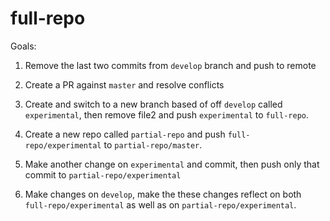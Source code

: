 
# full-repo

Goals:

1. Remove the last two commits from `develop` branch and push to remote

2. Create a PR against `master` and resolve conflicts

3. Create and switch to a new branch based of off `develop` called `experimental`, then remove file2 and push `experimental` to `full-repo`.

4. Create a new repo called `partial-repo` and push `full-repo/experimental` to `partial-repo/master`.

5. Make another change on `experimental` and commit, then push only that commit to `partial-repo/experimental`

6. Make changes on `develop`, make the these changes reflect on both `full-repo/experimental` as well as on `partial-repo/experimental`.
